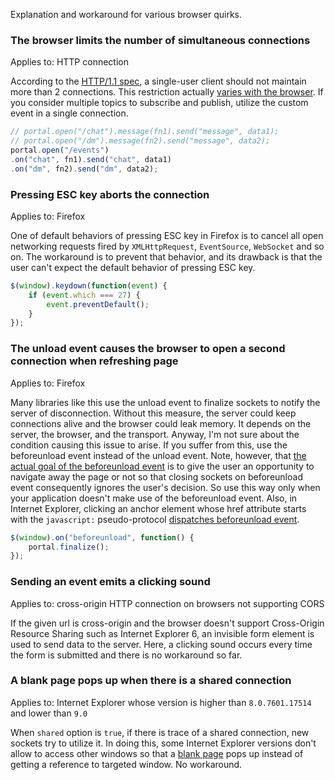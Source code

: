 Explanation and workaround for various browser quirks.

### The browser limits the number of simultaneous connections

Applies to: HTTP connection

According to the [HTTP/1.1 spec](http://tools.ietf.org/html/rfc2616#section-8.1.4), a single-user client should not maintain more than 2 connections. This restriction actually [varies with the browser](http://stackoverflow.com/questions/985431/max-parallel-http-connections-in-a-browser). If you consider multiple topics to subscribe and publish, utilize the custom event in a single connection.

```js
// portal.open("/chat").message(fn1).send("message", data1);
// portal.open("/dm").message(fn2).send("message", data2);
portal.open("/events")
.on("chat", fn1).send("chat", data1)
.on("dm", fn2).send("dm", data2);
```

### Pressing ESC key aborts the connection

Applies to: Firefox

One of default behaviors of pressing ESC key in Firefox is to cancel all open networking requests fired by `XMLHttpRequest`, `EventSource`, `WebSocket` and so on. The workaround is to prevent that behavior, and its drawback is that the user can't expect the default behavior of pressing ESC key.

```js
$(window).keydown(function(event) {
    if (event.which === 27) {
        event.preventDefault();
    }
});
```

### The unload event causes the browser to open a second connection when refreshing page

Applies to: Firefox

Many libraries like this use the unload event to finalize sockets to notify the server of disconnection. Without this measure, the server could keep connections alive and the browser could leak memory. It depends on the server, the browser, and the transport. Anyway, I'm not sure about the condition causing this issue to arise. If you suffer from this, use the beforeunload event instead of the unload event. Note, however, that [the actual goal of the beforeunload event](http://dev.w3.org/html5/spec-LC/history.html#unloading-documents) is to give the user an opportunity to navigate away the page or not so that closing sockets on beforeunload event consequently ignores the user's decision. So use this way only when your application doesn't make use of the beforeunload event. Also, in Internet Explorer, clicking an anchor element whose href attribute starts with the `javascript:` pseudo-protocol [dispatches beforeunload event](http://jsfiddle.net/BSf33/).

```js
$(window).on("beforeunload", function() {
    portal.finalize();
});
```

### Sending an event emits a clicking sound

Applies to: cross-origin HTTP connection on browsers not supporting CORS

If the given url is cross-origin and the browser doesn't support Cross-Origin Resource Sharing such as Internet Explorer 6, an invisible form element is used to send data to the server. Here, a clicking sound occurs every time the form is submitted and there is no workaround so far.

### A blank page pops up when there is a shared connection

Applies to: Internet Explorer whose version is higher than `8.0.7601.17514` and lower than `9.0`

When `shared` option is `true`, if there is trace of a shared connection, new sockets try to utilize it. In doing this, some Internet Explorer versions don't allow to access other windows so that a [blank page](http://skitch.com/jfarcand/eaa13/screen-shot-2012-10-11-at-2.20.30-pm) pops up instead of getting a reference to targeted window. No workaround.